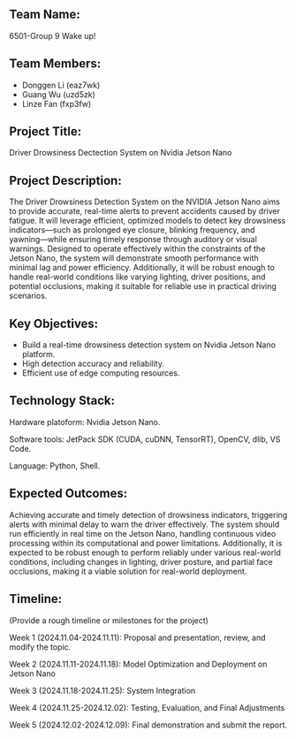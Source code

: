 
## Team Name: 
6501-Group 9  Wake up!

## Team Members:
- Donggen Li (eaz7wk)
- Guang Wu (uzd5zk)
- Linze Fan (fxp3fw)

## Project Title:
Driver Drowsiness Dectection System on Nvidia Jetson Nano


## Project Description:
The Driver Drowsiness Detection System on the NVIDIA Jetson Nano aims to provide accurate, real-time alerts to prevent accidents caused by driver fatigue. It will leverage efficient, optimized models to detect key drowsiness indicators—such as prolonged eye closure, blinking frequency, and yawning—while ensuring timely response through auditory or visual warnings. Designed to operate effectively within the constraints of the Jetson Nano, the system will demonstrate smooth performance with minimal lag and power efficiency. Additionally, it will be robust enough to handle real-world conditions like varying lighting, driver positions, and potential occlusions, making it suitable for reliable use in practical driving scenarios.



## Key Objectives:
- Build a real-time drowsiness detection system on Nvidia Jetson Nano platform.
- High detection accuracy and reliability.
- Efficient use of edge computing resources.

## Technology Stack:


Hardware platoform: Nvidia Jetson Nano.

Software tools: JetPack SDK (CUDA, cuDNN, TensorRT), OpenCV, dlib, VS Code.

Language: Python, Shell.

## Expected Outcomes:

Achieving accurate and timely detection of drowsiness indicators, triggering alerts with minimal delay to warn the driver effectively. The system should run efficiently in real time on the Jetson Nano, handling continuous video processing within its computational and power limitations. Additionally, it is expected to be robust enough to perform reliably under various real-world conditions, including changes in lighting, driver posture, and partial face occlusions, making it a viable solution for real-world deployment.

## Timeline:
(Provide a rough timeline or milestones for the project)

Week 1 (2024.11.04-2024.11.11): Proposal and presentation, review, and modify the topic.

Week 2 (2024.11.11-2024.11.18): Model Optimization and Deployment on Jetson Nano

Week 3 (2024.11.18-2024.11.25): System Integration

Week 4 (2024.11.25-2024.12.02):  Testing, Evaluation, and Final Adjustments

Week 5 (2024.12.02-2024.12.09): Final demonstration and submit the report.

